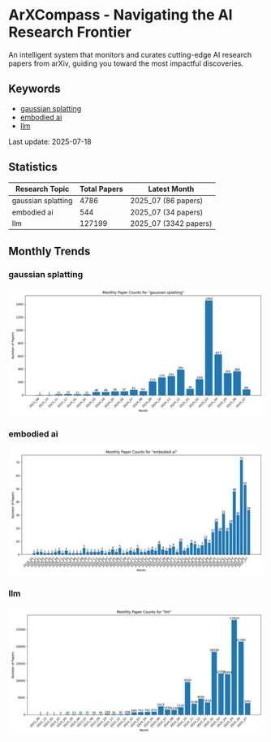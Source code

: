 # ArXCompass - Navigating the AI Research Frontier
An intelligent system that monitors and curates cutting-edge AI research papers from arXiv, guiding you toward the most impactful discoveries.

## Keywords

- [gaussian splatting](gaussian_splatting/)
- [embodied ai](embodied_ai/)
- [llm](llm/)

Last update: 2025-07-18

## Statistics

| Research Topic | Total Papers | Latest Month |
| --- | --- | --- |
| gaussian splatting | 4786 | 2025_07 (86 papers) |
| embodied ai | 544 | 2025_07 (34 papers) |
| llm | 127199 | 2025_07 (3342 papers) |

## Monthly Trends

### gaussian splatting

![Monthly Paper Counts for gaussian splatting](gaussian_splatting/monthly_stats.png)

### embodied ai

![Monthly Paper Counts for embodied ai](embodied_ai/monthly_stats.png)

### llm

![Monthly Paper Counts for llm](llm/monthly_stats.png)

